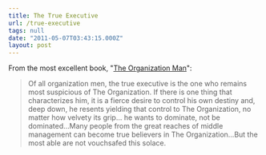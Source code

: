```yaml
---
title: The True Executive
url: /true-executive
tags: null
date: "2011-05-07T03:43:15.000Z"
layout: post
---
```


From the most excellent book, "[The Organization Man][0]":  

  


>   
> 
> Of all organization men, the true executive is the one who remains most suspicious of The Organization. If there is one thing that characterizes him, it is a fierce desire to control his own destiny and, deep down, he resents yielding that control to The Organization, no matter how velvety its grip... he wants to dominate, not be dominated...Many people from the great reaches of middle management can become true believers in The Organization...But the most able are not vouchsafed this solace.  
> 
> 



[0]: http://www.amazon.com/Organization-Man-William-H-Whyte/dp/0812218191